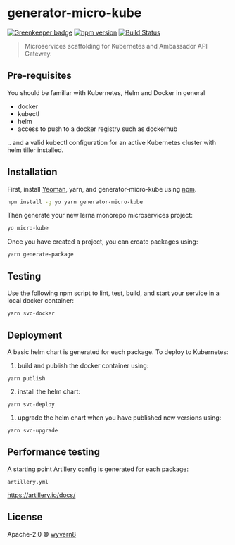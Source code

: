# generator-micro-kube 
[![Greenkeeper badge](https://badges.greenkeeper.io/zotoio/generator-micro-kube.svg)](https://greenkeeper.io/)
[![npm version](https://badge.fury.io/js/generator-micro-kube.svg)](https://badge.fury.io/js/generator-micro-kube)
[![Build Status](https://travis-ci.org/zotoio/generator-micro-kube.svg?branch=master)](https://travis-ci.org/zotoio/generator-micro-kube)

> Microservices scaffolding for Kubernetes and Ambassador API Gateway.

## Pre-requisites

You should be familiar with Kubernetes, Helm and Docker in general

- docker
- kubectl
- helm
- access to push to a docker registry such as dockerhub

.. and a valid kubectl configuration for an active Kubernetes cluster with helm tiller installed. 

## Installation

First, install [Yeoman](http://yeoman.io), yarn, and generator-micro-kube using [npm](https://www.npmjs.com/).

```bash
npm install -g yo yarn generator-micro-kube
```

Then generate your new lerna monorepo microservices project:

```bash
yo micro-kube
```

Once you have created a project, you can create packages using:
```
yarn generate-package
```

## Testing
Use the following npm script to lint, test, build, and start your service in a local docker container:
```
yarn svc-docker
```

## Deployment
A basic helm chart is generated for each package.  To deploy to Kubernetes:

1. build and publish the docker container using:
```
yarn publish
```

2. install the helm chart:
```
yarn svc-deploy
```
1. upgrade the helm chart when you have published new versions using:
```
yarn svc-upgrade
```

## Performance testing
A starting point Artillery config is generated for each package:
```
artillery.yml
```
https://artillery.io/docs/

## License

Apache-2.0 © [wyvern8](https://zoto.io)

